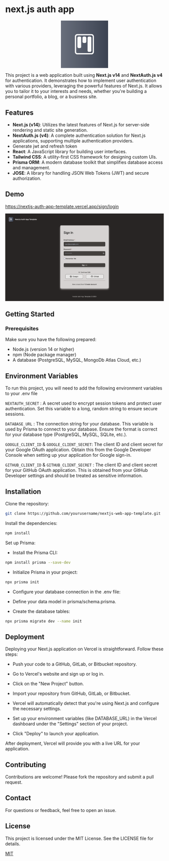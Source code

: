# next.js auth app

<p align="center"><img align="center" width="150" src="public/SiteIcon.png"/></p>

This project is a web application built using **Next.js v14** and **NextAuth.js v4** for authentication. It demonstrates how to implement user authentication with various providers, leveraging the powerful features of Next.js. It allows you to tailor it to your interests and needs, whether you're building a personal portfolio, a blog, or a business site.

## Features

- **Next.js (v14)**: Utilizes the latest features of Next.js for server-side rendering and static site generation.
- **NextAuth.js (v4)**: A complete authentication solution for Next.js applications, supporting multiple authentication providers.
- Generate jwt and refresh token
- **React**: A JavaScript library for building user interfaces.
- **Tailwind CSS**: A utility-first CSS framework for designing custom UIs.
- **Prisma ORM**: A modern database toolkit that simplifies database access and management.
- **JOSE**: A library for handling JSON Web Tokens (JWT) and secure authorization.

## Demo

https://nextjs-auth-app-template.vercel.app/sign/login

<p align="center"><img align="center" width="800" src="public/SitePreview.png"/></p>

## Getting Started

### Prerequisites

Make sure you have the following prepared:

- Node.js (version 14 or higher)
- npm (Node package manager)
- A database (PostgreSQL, MySQL, MongoDb Atlas Cloud, etc.)

## Environment Variables

To run this project, you will need to add the following environment variables to your .env file

`NEXTAUTH_SECRET` : A secret used to encrypt session tokens and protect user authentication. Set this variable to a long, random string to ensure secure sessions.

`DATABASE_URL` : The connection string for your database. This variable is used by Prisma to connect to your database. Ensure the format is correct for your database type (PostgreSQL, MySQL, SQLite, etc.).

`GOOGLE_CLIENT_ID` & `GOOGLE_CLIENT_SECRET`: The client ID and client secret for your Google OAuth application. Obtain this from the Google Developer Console when setting up your application for Google sign-in.

`GITHUB_CLIENT_ID` & `GITHUB_CLIENT_SECRET` : The client ID and client secret for your GitHub OAuth application. This is obtained from your GitHub Developer settings and should be treated as sensitive information.

## Installation

Clone the repository:

```bash
git clone https://github.com/yourusername/nextjs-web-app-template.git
```

Install the dependencies:

```bash
npm install
```

Set up Prisma:

- Install the Prisma CLI:

```bash
npm install prisma --save-dev
```

- Initialize Prisma in your project:

```bash
npx prisma init
```

- Configure your database connection in the .env file:

- Define your data model in prisma/schema.prisma.

- Create the database tables:

```bash
npx prisma migrate dev --name init
```

## Deployment

Deploying your Next.js application on Vercel is straightforward. Follow these steps:

- Push your code to a GitHub, GitLab, or Bitbucket repository.

- Go to Vercel's website and sign up or log in.

- Click on the "New Project" button.

- Import your repository from GitHub, GitLab, or Bitbucket.

- Vercel will automatically detect that you're using Next.js and configure the necessary settings.

- Set up your environment variables (like DATABASE_URL) in the Vercel dashboard under the "Settings" section of your project.

- Click "Deploy" to launch your application.

After deployment, Vercel will provide you with a live URL for your application.

## Contributing

Contributions are welcome! Please fork the repository and submit a pull request.

## Contact

For questions or feedback, feel free to open an issue.

## License

This project is licensed under the MIT License. See the LICENSE file for details.

[MIT](https://choosealicense.com/licenses/mit/)

